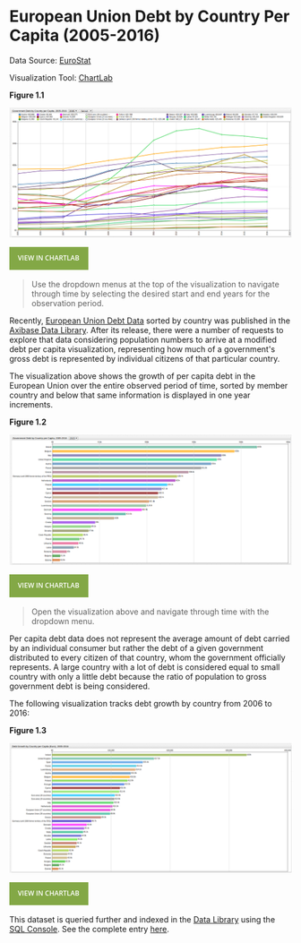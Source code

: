 European Union Debt by Country Per Capita (2005-2016)
==

Data Source: [EuroStat](http://ec.europa.eu/eurostat)

Visualization Tool: [ChartLab](https://apps.axibase.com/chartlab)

**Figure 1.1**

![](Images/eudpc-003.png)

[![View in ChartLab](Images/button.png)](https://apps.axibase.com/chartlab/e92a4f6c/10/#fullscreen)

> Use the dropdown menus at the top of the visualization to navigate through time by selecting the desired start and end
years for the observation period.

Recently, [European Union Debt Data](../../DataShorts/EU_Debt/README.md) sorted by country was published 
in the [Axibase Data Library](https://axibase.com/blog/data-library/). After its release, there were a number of requests to explore
that data considering population numbers to arrive at a modified debt per capita visualization, representing how much of a
government's gross debt is represented by individual citizens of that particular country. 

The visualization above shows the growth of per capita debt in the European Union over the entire observed period of time, 
sorted by member country and below that same information is displayed in one year increments.

**Figure 1.2**

![](Images/eudpc-002.png)

[![View in ChartLab](Images/button.png)](https://apps.axibase.com/chartlab/d38e750e/#fullscreen)

> Open the visualization above and navigate through time with the dropdown menu.

Per capita debt data does not represent the average amount of debt carried by an individual consumer but rather the debt of 
a given government distributed to every citizen of that country, whom the government officially represents. A large country
with a lot of debt is considered equal to small country with only a little debt because the ratio of population
to gross government debt is being considered.

The following visualization tracks debt growth by country from 2006 to 2016:

**Figure 1.3**

![](Images/eudpc-013.png)

[![View in ChartLab](Images/button.png)](https://apps.axibase.com/chartlab/d38e750e/#fullscreen)

This dataset is queried further and indexed in the [Data Library](https://axibase.com/blog/data-library/) using the [SQL Console](https://github.com/axibase/atsd/blob/master/sql/README.md).
See the complete entry [here](../../DataShorts/EU_Debt_percap/README.md).
